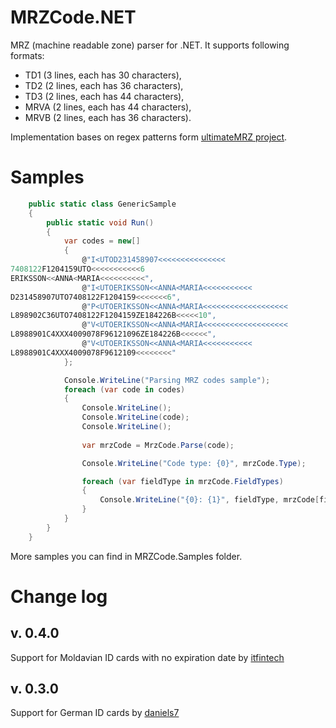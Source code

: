 # MRZCode.NET
MRZ (machine readable zone) parser for .NET. It supports following formats:
- TD1 (3 lines, each has 30 characters),
- TD2 (2 lines, each has 36 characters),
- TD3 (2 lines, each has 44 characters),
- MRVA (2 lines, each has 44 characters),
- MRVB (2 lines, each has 36 characters).

Implementation bases on regex patterns form [ultimateMRZ project](https://www.doubango.org/SDKs/mrz/docs/MRZ_parser.html).

# Samples

```C#
    public static class GenericSample
    {
        public static void Run()
        {
            var codes = new[]
            {
                @"I<UTOD231458907<<<<<<<<<<<<<<<
7408122F1204159UTO<<<<<<<<<<<6
ERIKSSON<<ANNA<MARIA<<<<<<<<<<",
                @"I<UTOERIKSSON<<ANNA<MARIA<<<<<<<<<<<
D231458907UTO7408122F1204159<<<<<<<6",
                @"P<UTOERIKSSON<<ANNA<MARIA<<<<<<<<<<<<<<<<<<<
L898902C36UTO7408122F1204159ZE184226B<<<<<10",
                @"V<UTOERIKSSON<<ANNA<MARIA<<<<<<<<<<<<<<<<<<<
L8988901C4XXX4009078F96121096ZE184226B<<<<<<",
                @"V<UTOERIKSSON<<ANNA<MARIA<<<<<<<<<<<
L8988901C4XXX4009078F9612109<<<<<<<<"
            };

            Console.WriteLine("Parsing MRZ codes sample");
            foreach (var code in codes)
            {
                Console.WriteLine();
                Console.WriteLine(code);
                Console.WriteLine();
                
                var mrzCode = MrzCode.Parse(code);

                Console.WriteLine("Code type: {0}", mrzCode.Type);

                foreach (var fieldType in mrzCode.FieldTypes)
                {
                    Console.WriteLine("{0}: {1}", fieldType, mrzCode[fieldType]);    
                }
            }
        }
    }
```

More samples you can find in MRZCode.Samples folder.

# Change log

## v. 0.4.0
Support for Moldavian ID cards with no expiration date by [itfintech](https://github.com/itfintech)

## v. 0.3.0
Support for German ID cards by [daniels7](https://github.com/daniels7)